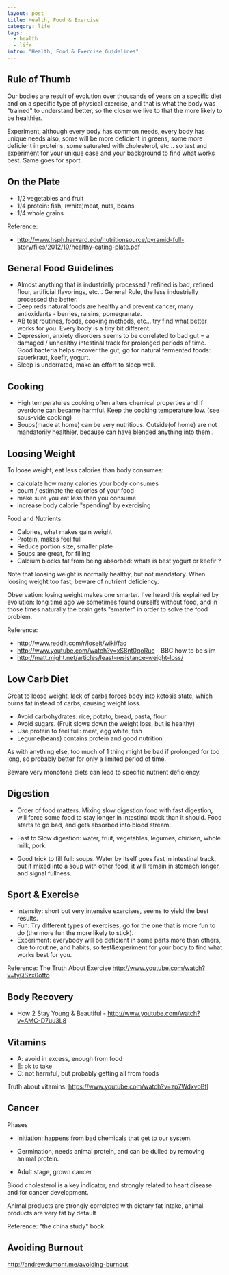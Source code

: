 ```yaml
---
layout: post
title: Health, Food & Exercise
category: life
tags:
  - health
  - life
intro: "Health, Food & Exercise Guidelines"
---
```


## Rule of Thumb

Our bodies are result of evolution over thousands of years on a specific diet and on a specific type of physical exercise, and that is what the body was "trained" to understand better, so the closer we live to that the more likely to be healthier.

Experiment, although every body has common needs, every body has unique needs also, some will be more deficient in greens, some more deficient in proteins, some saturated with cholesterol, etc... so test and experiment for your unique case and your background to find what works best.
Same goes for sport.

## On the Plate

- 1/2 vegetables and fruit
- 1/4 protein: fish, (white)meat, nuts, beans
- 1/4 whole grains

Reference:

- http://www.hsph.harvard.edu/nutritionsource/pyramid-full-story/files/2012/10/healthy-eating-plate.pdf

## General Food Guidelines 

 - Almost anything that is industrially processed / refined is bad, refined flour, artificial flavorings, etc... General Rule, the less industrially processed the better.
 - Deep reds natural foods are healthy and prevent cancer, many antioxidants - berries, raisins, pomegranate.
 - AB test routines, foods, cooking methods, etc... try find what better works for you. Every body is a tiny bit different.
 - Depression, anxiety disorders seems to be correlated to bad gut = a damaged / unhealthy intestinal track for prolonged periods of time. Good bacteria helps recover the gut, go for natural fermented foods: sauerkraut, keefir, yogurt.
 - Sleep is underrated, make an effort to sleep well.

## Cooking

- High temperatures cooking often alters chemical properties and if overdone can became harmful. Keep the cooking temperature low. (see sous-vide cooking)
- Soups(made at home) can be very nutritious. Outside(of home) are not mandatorily healthier, because can have blended anything into them..

## Loosing Weight

To loose weight, eat less calories than body consumes:

- calculate how many calories your body consumes
- count / estimate the calories of your food
- make sure you eat less then you consume
- increase body calorie "spending" by exercising

Food and Nutrients:

- Calories, what makes gain weight
- Protein, makes feel full
- Reduce portion size, smaller plate
- Soups are great, for filling
- Calcium blocks fat from being absorbed: whats is best yogurt or keefir ?

Note that loosing weight is normally healthy, but not mandatory. When loosing weight too fast, beware of nutrient deficiency.

Observation: losing weight makes one smarter. I've heard this explained by evolution: long time ago we sometimes found ourselfs without food, and in those times naturally the brain gets "smarter" in order to solve the food problem.

Reference:

- http://www.reddit.com/r/loseit/wiki/faq
- http://www.youtube.com/watch?v=xS8nt0qoRuc - BBC how to be slim
- http://matt.might.net/articles/least-resistance-weight-loss/

## Low Carb Diet

Great to loose weight, lack of carbs forces body into ketosis state, which burns fat instead of carbs, causing weight loss.

- Avoid carbohydrates: rice, potato, bread, pasta, flour
- Avoid sugars. (Fruit slows down the weight loss, but is healthy)
- Use protein to feel full: meat, egg white, fish
- Legume(beans) contains protein and good nutrition

As with anything else, too much of 1 thing might be bad if prolonged for too long, so probably better for only a limited period of time. 

Beware very monotone diets can lead to specific nutrient deficiency.

## Digestion

- Order of food matters. Mixing slow digestion food with fast digestion, will force some food to stay longer in intestinal track than it should. Food starts to go bad, and gets absorbed into blood stream.

- Fast to Slow digestion: water, fruit, vegetables, legumes, chicken, whole milk, pork.

- Good trick to fill full: soups. Water by itself goes fast in intestinal track, but if mixed into a soup with other food, it will remain in stomach longer, and signal fullness.

## Sport & Exercise

- Intensity: short but very intensive exercises, seems to yield the best results.
- Fun: Try different types of exercises, go for the one that is more fun to do (the more fun the more likely to stick).
- Experiment: everybody will be deficient in some parts more than others, due to routine, and habits, so test&experiment for your body to find what works best for you.

Reference:  The Truth About Exercise http://www.youtube.com/watch?v=tyQSzx0ofto

## Body Recovery

 - How 2 Stay Young & Beautiful - http://www.youtube.com/watch?v=AMC-D7uu3L8

## Vitamins

 - A: avoid in excess, enough from food
 - E: ok to take
 - C: not harmful, but probably getting all from foods

Truth about vitamins: https://www.youtube.com/watch?v=zp7WdxvoBfI

## Cancer

Phases

- Initiation:  happens from bad chemicals that get to our system.

- Germination, needs animal protein, and can be dulled by removing animal protein.

- Adult stage, grown cancer

Blood cholesterol is a key indicator, and strongly related to heart disease and for cancer development.

Animal products are strongly correlated with dietary fat intake, animal products are very fat by default

Reference: "the china study" book.

## Avoiding Burnout

http://andrewdumont.me/avoiding-burnout

